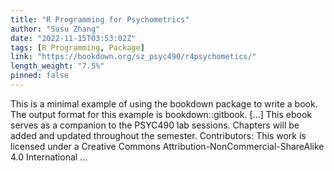 ```yaml
---
title: "R Programming for Psychometrics"
author: "Susu Zhang"
date: "2022-11-15T03:53:02Z"
tags: [R Programming, Package]
link: "https://bookdown.org/sz_psyc490/r4psychometics/"
length_weight: "7.5%"
pinned: false
---
```


This is a minimal example of using the bookdown package to write a book. The output format for this example is bookdown::gitbook. [...] This ebook serves as a companion to the PSYC490 lab sessions. Chapters will be added and updated throughout the semester. Contributors: This work is licensed under a Creative Commons Attribution-NonCommercial-ShareAlike 4.0 International ...
